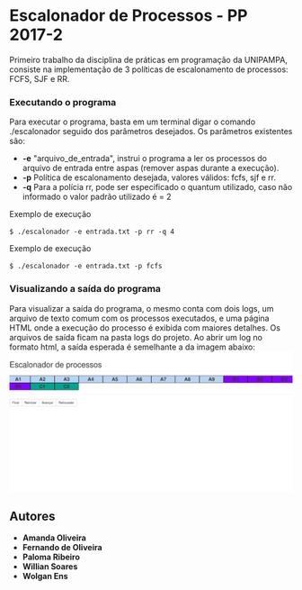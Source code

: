 # Escalonador de Processos - PP 2017-2
Primeiro trabalho da disciplina de práticas em programação da UNIPAMPA, consiste na implementação de 3 políticas de escalonamento de processos: FCFS, SJF e RR.
### Executando o programa

Para executar o programa, basta em um terminal digar o comando ./escalonador seguido dos parâmetros desejados. Os parâmetros existentes são:
* **-e** "arquivo_de_entrada", instrui o programa a ler os processos do arquivo de entrada entre aspas (remover aspas durante a execução).
* **-p** Política de escalonamento desejada, valores válidos: fcfs, sjf e rr.
* **-q** Para a polícia rr, pode ser especificado o quantum utilizado, caso não informado o valor padrão utilizado é = 2

Exemplo de execução

```
$ ./escalonador -e entrada.txt -p rr -q 4
```

Exemplo de execução

```
$ ./escalonador -e entrada.txt -p fcfs
```
### Visualizando a saída do programa

Para visualizar a saída do programa, o mesmo conta com dois logs, um arquivo de texto comum com os processos executados, e uma página HTML onde a execução do processo é exibida com maiores detalhes.
Os arquivos de saída ficam na pasta logs do projeto. Ao abrir um log no formato html, a saída esperada é semelhante a da imagem abaixo:
![alt text](https://github.com/wolganens/pp_etapa1/blob/master/arquivos_web/loghtml.jpg)

## Autores

* **Amanda Oliveira**
* **Fernando de Oliveira**
* **Paloma Ribeiro**
* **Willian Soares**
* **Wolgan Ens**
